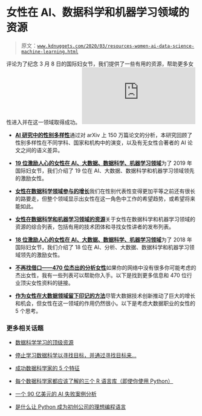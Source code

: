 # 女性在 AI、数据科学和机器学习领域的资源

> 原文：[`www.kdnuggets.com/2020/03/resources-women-ai-data-science-machine-learning.html`](https://www.kdnuggets.com/2020/03/resources-women-ai-data-science-machine-learning.html)

评论为了纪念 3 月 8 日的国际妇女节，我们提供了一些有用的资源，帮助更多女性进入并在这一领域取得成功。 ![女性在 AI 领域](https://www.kdnuggets.com/2019/03/women-ai-big-data-science-machine-learning.html)

+   [**AI 研究中的性别多样性**](https://www.kdnuggets.com/2019/08/gender-diversity-ai-research.html)通过对 arXiv 上 150 万篇论文的分析，本研究回顾了性别多样性在不同学科、国家和机构中的演变，以及有无女性合著者的 AI 论文之间的语义差异。

+   [**19 位激励人心的女性在 AI、大数据、数据科学、机器学习领域**](https://www.kdnuggets.com/2019/03/women-ai-big-data-science-machine-learning.html)为了 2019 年国际妇女节，我们介绍了 19 位在 AI、大数据、数据科学和机器学习领域领先的激励女性。

+   [**女性在数据科学领域参与的增长**](https://www.kdnuggets.com/2018/09/growing-participation-women-data-science-community.html)我们在性别代表性变得更加平等之前还有很长的路要走，但整个领域显示出女性在这一角色中工作的希望趋势，或希望将来能如此。

+   [**女性在数据科学和机器学习领域的资源**](https://www.kdnuggets.com/2018/06/resources-women-data-science-machine-learning.html)关于女性在数据科学和机器学习领域的资源的综合列表，包括有用的技术团体和寻找女性讲者的发布列表。

+   [**18 位激励人心的女性在 AI、大数据、数据科学、机器学习领域**](https://www.kdnuggets.com/2018/03/inspiring-women-ai-big-data-science.html)为了 2018 年国际妇女节，我们介绍了 18 位在 AI、分析、大数据、数据科学和机器学习领域领先的激励女性。

+   [**不再找借口——470 位杰出的分析女性**](https://www.kdnuggets.com/2017/12/470-outstanding-women-analytics.html)如果你的网络中没有很多你可能考虑的杰出女性，我有一些列表可以帮助你入手。以下是找到更多信息和 470 位行业顶尖女性资料的链接。

+   [**作为女性在大数据领域留下印记的方法**](https://www.kdnuggets.com/2016/12/kavitha-woman-big-data.html)尽管大数据技术创新推动了巨大的增长和机会，但女性在这一领域的作用仍然很小。以下是考虑大数据职业的女性的 5 个思考。

### 更多相关话题

+   [数据科学学习的顶级资源](https://www.kdnuggets.com/2021/12/springboard-top-resources-learn-data-science-statistics.html)

+   [停止学习数据科学以寻找目标，并通过寻找目标来…](https://www.kdnuggets.com/2021/12/stop-learning-data-science-find-purpose.html)

+   [成功数据科学家的 5 个特征](https://www.kdnuggets.com/2021/12/5-characteristics-successful-data-scientist.html)

+   [每个数据科学家都应该了解的三个 R 语言库（即使你使用 Python）](https://www.kdnuggets.com/2021/12/three-r-libraries-every-data-scientist-know-even-python.html)

+   [一个 90 亿美元的 AI 失败案例分析](https://www.kdnuggets.com/2021/12/9b-ai-failure-examined.html)

+   [是什么让 Python 成为初创公司的理想编程语言](https://www.kdnuggets.com/2021/12/makes-python-ideal-programming-language-startups.html)
